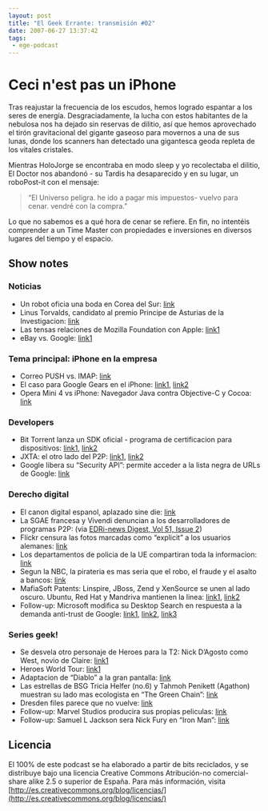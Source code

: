 ```yaml
---
layout: post
title: "El Geek Errante: transmisión #02"
date: 2007-06-27 13:37:42
tags:
 - ege-podcast
---
```


# Ceci n'est pas un iPhone
Tras reajustar la frecuencia de los escudos, hemos logrado espantar a los seres de energía. Desgraciadamente, la lucha con estos habitantes de la nebulosa nos ha dejado sin reservas de dilitio, así que hemos aprovechado el tirón gravitacional del gigante gaseoso para movernos a una de sus lunas, donde los scanners han detectado una gigantesca geoda repleta de los vitales cristales.

Mientras HoloJorge se encontraba en modo sleep y yo recolectaba el dilitio, El Doctor nos abandonó - su Tardis ha desaparecido y en su lugar, un roboPost-it con el mensaje:

> “El Universo peligra. he ido a pagar mis impuestos- vuelvo para cenar. vendré con la compra.”

Lo que no sabemos es a qué hora de cenar se refiere. En fin, no intentéis comprender a un Time Master con propiedades e inversiones en diversos lugares del tiempo y el espacio.

## Show notes
### Noticias
- Un robot oficia una boda en Corea del Sur: [link](https://www.engadget.com/2007/06/17/robot-to-be-master-of-ceremonies-at-south-korean-wedding/)
- Linus Torvalds, candidato al premio Principe de Asturias de la Investigacion: [link](http://tecnologia.elpais.com/tecnologia/2007/06/18/actualidad/1182155282_850215.html)
- Las tensas relaciones de Mozilla Foundation con Apple: [link1](http://web.archive.org/web/20070711090455/http://news.yahoo.com/s/pcworld/20070619/tc_pcworld/133087)
- eBay vs. Google: [link1](http://web.archive.org/web/20070620100922/http://news.yahoo.com/s/ap/20070615/ap_on_hi_te/ebay_google)

### Tema principal: iPhone en la empresa
- Correo PUSH vs. IMAP: [link](http://web.archive.org/web/20071114081920/http://rollerweblogger.org/roller/entry/iphone_vs_ms_exchange)
- El caso para Google Gears en el iPhone: [link1](http://gesturelab.com/?p=82), [link2](http://web.archive.org/web/20070617215859/http://code.google.com/p/google-gears/wiki/GoogleGearsForSafariWebKit)
- Opera Mini 4 vs iPhone: Navegador Java contra Objective-C y Cocoa: [link](http://tecnologia.elpais.com/tecnologia/2007/06/22/actualidad/1182502861_850215.html)

### Developers
- Bit Torrent lanza un SDK oficial - programa de certificacion para dispositivos: [link1](http://web.archive.org/web/20071104163138/http://www.howforge.com/flexible-bittorrent-client-for-embedded-devices), [link2](https://www.engadget.com/2007/05/21/qnap-ts-100-nas-handles-bittorrent-downloads-media-server-dutie/)
- JXTA: el otro lado del P2P: [link1](http://web.archive.org/web/20071126200416/https://jxta.dev.java.net/), [link2](https://en.wikipedia.org/wiki/JXTA)
- Google libera su “Security API”: permite acceder a la lista negra de URLs de Google: [link](http://web.archive.org/web/20070711062650/http://news.yahoo.com/s/pcworld/20070619/tc_pcworld/133069)

### Derecho digital
- El canon digital espanol, aplazado sine die: [link](http://tecnologia.elpais.com/tecnologia/2007/06/19/actualidad/1182241685_850215.html)
- La SGAE francesa y Vivendi denuncian a los desarrolladores de programas P2P: (via [EDRi-news Digest, Vol 51, Issue 2](http://web.archive.org/web/20071110023042/http://www.edri.org/edrigram/number5.20))
- Flickr censura las fotos marcadas como “explicit” a los usuarios alemanes: [link](http://web.archive.org/web/20070718214401/http://www.centernetworks.com/german-view-on-the-flickr-censorship-issue)
- Los departamentos de policia de la UE compartiran toda la informacion: [link](http://www.theregister.co.uk/2007/06/15/eu_police_data_sharing/)
- Segun la NBC, la pirateria es mas seria que el robo, el fraude y el asalto a bancos: [link](http://arstechnica.com/tech-policy/2007/06/copyright-coalition-piracy-more-serious-than-burglary-fraud-bank-robbery/)
- MafiaSoft Patents: Linspire, JBoss, Zend y XenSource se unen al lado oscuro. Ubuntu, Red Hat y Mandriva mantienen la linea: [link1](http://web.archive.org/web/20070710181748/http://news.yahoo.com/s/cmp/20070620/tc_cmp/199905544), [link2](http://web.archive.org/web/20070913020211/http://blog.mandriva.com/2007/06/19/we-will-not-go-to-canossa/)
- Follow-up: Microsoft modifica su Desktop Search en respuesta a la demanda anti-trust de Google: [link1](http://web.archive.org/web/20070630193828/http://news.yahoo.com/s/ap/20070620/ap_on_hi_te/microsoft_google), [link2](https://www.engadget.com/2007/06/18/microsoft-calls-google-out-on-windows-search-integration-claim/), [link3](http://web.archive.org/web/20070630193828/http://news.yahoo.com/s/ap/20070620/ap_on_hi_te/microsoft_google)

### Series geek!
- Se desvela otro personaje de Heroes para la T2: Nick D’Agosto como West, novio de Claire: [link1](http://www.sliceofscifi.com/2007/06/18/heroes-casting-news/)
- Heroes World Tour: [link1](http://www.sliceofscifi.com/2007/06/22/greg-grunberg-talks-heroes/)
- Adaptacion de “Diablo” a la gran pantalla: [link](http://web.archive.org/web/20071120034029/http://www.filmwad.com/-i-diablo-i-movie-on-the-way-2986-p.html)
- Las estrellas de BSG Tricia Helfer (no.6) y Tahmoh Penikett (Agathon) muestran su lado mas ecologista en “The Green Chain”: [link](http://www.sliceofscifi.com/2007/06/20/battlestars-go-green-in-new-environmental-film/)
- Dresden files parece que no vuelve: [link](http://www.sliceofscifi.com/2007/06/19/harry-d-may-need-some-extra-magic/)
- Follow-up: Marvel Studios producira sus propias peliculas: [link](https://news.slashdot.org/story/07/06/18/1443239/marvel-studios-to-produce-its-own-movies)
- Follow-up: Samuel L Jackson sera Nick Fury en “Iron Man”: [link](https://www.comicbookmovie.com/iron_man/samuel-l-jackson-is-nick-fury-a3690)

## Licencia
El 100% de este podcast se ha elaborado a partir de bits reciclados, y se distribuye bajo una licencia Creative Commons Atribución-no comercial-share alike 2.5 o superior de España. Para más información, visita [http://es.creativecommons.org/blog/licencias/](http://es.creativecommons.org/blog/licencias/)

